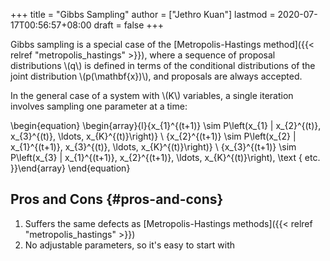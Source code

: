 +++
title = "Gibbs Sampling"
author = ["Jethro Kuan"]
lastmod = 2020-07-17T00:56:57+08:00
draft = false
+++

Gibbs sampling is a special case of the [Metropolis-Hastings method]({{< relref "metropolis_hastings" >}}),
where a sequence of proposal distributions \\(q\\) is defined in terms of
the conditional distributions of the joint distribution
\\(p(\mathbf{x})\\), and proposals are always accepted.

In the general case of a system with \\(K\\) variables, a single iteration
involves sampling one parameter at a time:

\begin{equation}
\begin{array}{l}{x\_{1}^{(t+1)} \sim P\left(x\_{1} | x\_{2}^{(t)}, x\_{3}^{(t)}, \ldots, x\_{K}^{(t)}\right)} \\ {x\_{2}^{(t+1)} \sim P\left(x\_{2} | x\_{1}^{(t+1)}, x\_{3}^{(t)}, \ldots, x\_{K}^{(t)}\right)} \\ {x\_{3}^{(t+1)} \sim P\left(x\_{3} | x\_{1}^{(t+1)}, x\_{2}^{(t+1)}, \ldots, x\_{K}^{(t)}\right), \text { etc. }}\end{array}
\end{equation}

## Pros and Cons {#pros-and-cons}

1.  Suffers the same defects as [Metropolis-Hastings methods]({{< relref "metropolis_hastings" >}})
2.  No adjustable parameters, so it's easy to start with
